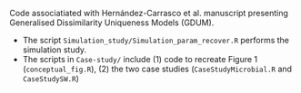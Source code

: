Code associatiated with Hernández-Carrasco et al. manuscript presenting Generalised Dissimilarity Uniqueness Models (GDUM).

- The script `Simulation_study/Simulation_param_recover.R` performs the simulation study.
- The scripts in `Case-study/` include (1) code to recreate Figure 1 (`conceptual_fig.R`), (2) the two case studies (`CaseStudyMicrobial.R` and `CaseStudySW.R`)
